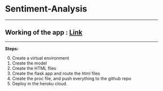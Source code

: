 # Sentiment-Analysis

---
## Working of the app : [Link](https://github.com/kirubanath/Sentiment-Analysis/blob/main/working.webm)
---
**Steps:**

0. Create a virtual environment
1. Create the model
2. Create the HTML files 
3. Create the flask app and route the html files 
4. Create the proc file, and push everything to the github repo
5. Deploy in the heroku cloud.

